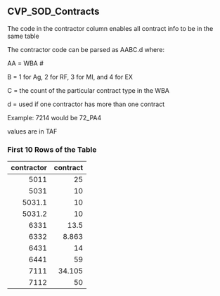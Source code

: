 ## CVP_SOD_Contracts
The code in the contractor column enables all contract info to be in the same table

The contractor code can be parsed as AABC.d where:

AA = WBA #

B = 1 for Ag, 2 for RF, 3 for MI, and 4 for EX

C = the count of the particular contract type in the WBA

d = used if one contractor has more than one contract

Example: 7214 would be 72_PA4

values are in TAF

### First 10 Rows of the Table
|   contractor |   contract |
|-------------:|-----------:|
|       5011   |     25     |
|       5031   |     10     |
|       5031.1 |     10     |
|       5031.2 |     10     |
|       6331   |     13.5   |
|       6332   |      8.863 |
|       6431   |     14     |
|       6441   |     59     |
|       7111   |     34.105 |
|       7112   |     50     |